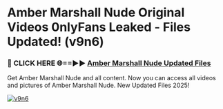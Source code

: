 # Amber Marshall Nude Original Videos 0nlyFans Leaked - Files Updated! (v9n6)

<h3>🔴 CLICK HERE 🌐==►► <a href="https://tinyurl.com/yrmya6cz" rel="nofollow">Amber Marshall Nude Updated Files</a></h3>

Get Amber Marshall Nude and all content. Now you can access all videos and pictures of Amber Marshall Nude. New Updated Files 2025!

[![v9n6](https://i.imgur.com/FMdXYCs.gif)](https://tinyurl.com/yrmya6cz)
